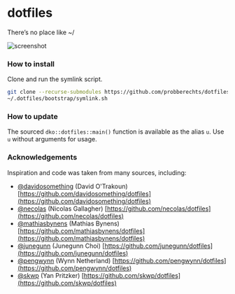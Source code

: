 # dotfiles 

There’s no place like ~/

![screenshot](https://cloud.githubusercontent.com/assets/2175271/24098259/e9eabf7a-0d69-11e7-8124-b168869e5ebc.png)

### How to install

Clone and run the symlink script.

```sh
git clone --recurse-submodules https://github.com/probberechts/dotfiles.git ~/.dotfiles
~/.dotfiles/bootstrap/symlink.sh
```

### How to update

The sourced `dko::dotfiles::main()` function is available as the alias `u`.
Use `u` without arguments for usage.

### Acknowledgements

Inspiration and code was taken from many sources, including:

* [@davidosomething](https://github.com/davidosomething) (David O'Trakoun)
  [https://github.com/davidosomething/dotfiles](https://github.com/davidosomething/dotfiles)
* [@necolas](https://github.com/necolas) (Nicolas Gallagher)
  [https://github.com/necolas/dotfiles](https://github.com/necolas/dotfiles)
* [@mathiasbynens](https://github.com/mathiasbynens) (Mathias Bynens)
  [https://github.com/mathiasbynens/dotfiles](https://github.com/mathiasbynens/dotfiles)
* [@junegunn](https://github.com/junegunn) (Junegunn Choi)
  [https://github.com/junegunn/dotfiles](https://github.com/junegunn/dotfiles)
* [@pengwynn](https://github.com/pengwynn) (Wynn Netherland)
  [https://github.com/pengwynn/dotfiles](https://github.com/pengwynn/dotfiles)
* [@skwp](https://github.com/skwp) (Yan Pritzker)
  [https://github.com/skwp/dotfiles](https://github.com/skwp/dotfiles)
